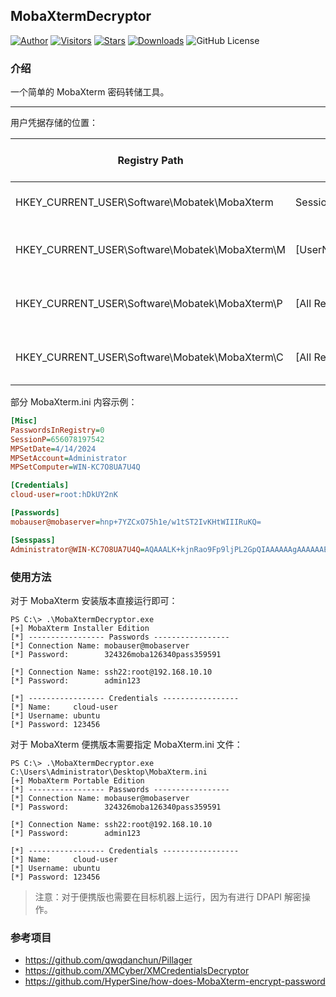 ## MobaXtermDecryptor

[![Author](https://img.shields.io/badge/author-h0ny-red.svg "Author")](https://github.com/h0ny "Author")
[![Visitors](https://visitor-badge.laobi.icu/badge?page_id=h0ny.MobaXtermDecryptor "Visitors")](https://github.com/h0ny/MobaXtermDecryptor "Visitors")
[![Stars](https://img.shields.io/github/stars/h0ny/MobaXtermDecryptor.svg?style=flat&label=Stars "Stars")](https://github.com/h0ny/MobaXtermDecryptor "Stars")
[![Downloads](https://img.shields.io/github/downloads/h0ny/MobaXtermDecryptor/total.svg)](https://github.com/h0ny/NacosExploit/releases)
![GitHub License](https://img.shields.io/github/license/h0ny/MobaXtermDecryptor)

### 介绍

一个简单的 MobaXterm 密码转储工具。

---

用户凭据存储的位置：

| Registry Path                                  | Registry Entry         | Portable MobaXterm.ini Section | Description                         |
| ---------------------------------------------- | ---------------------- | ------------------------------ | ----------------------------------- |
| HKEY_CURRENT_USER\Software\Mobatek\MobaXterm   | SessionP               | [Misc]                         | Entropy used in DPAPI               |
| HKEY_CURRENT_USER\Software\Mobatek\MobaXterm\M | [UserName@MachineName] | [Sesspass]                     | Base64-encoded Master Password      |
| HKEY_CURRENT_USER\Software\Mobatek\MobaXterm\P | [All Registry Entries] | [Passwords]                    | Passwords - Encrypted credentials   |
| HKEY_CURRENT_USER\Software\Mobatek\MobaXterm\C | [All Registry Entries] | [Credentials]                  | Credentials - Encrypted credentials |

部分 MobaXterm.ini 内容示例：

```ini
[Misc]
PasswordsInRegistry=0
SessionP=656078197542
MPSetDate=4/14/2024
MPSetAccount=Administrator
MPSetComputer=WIN-KC7O8UA7U4Q

[Credentials]
cloud-user=root:hDkUY2nK

[Passwords]
mobauser@mobaserver=hnp+7YZCxO75h1e/w1tST2IvKHtWIIIRuKQ=

[Sesspass]
Administrator@WIN-KC7O8UA7U4Q=AQAAALK+kjnRao9Fp9ljPL2GpQIAAAAAAgAAAAAAEGYAAAABAAAgAAAA8eEio3ElndSDHvad+IUTeuDcxECIp6BRTcnl4WUO0hQAAAAADoAAAAACAAAgAAAApYkVRexqVUB0W2aggCLirnpVr7XXvG4zkThBB5Cc34RgAAAAtuRBDfbxi9Ws5Fp7D2DAV12a/7+ZAC4Y8s6LryB0AmG6eByh2+ScguKs0nKsXupoHtQrq1esdbOF+KA5ObYKv7e9Cmb3X86HX90sRyaqRoi0faQ4BwL2EVFP3CAqNfVCQAAAAOIiPQ/546VgLw5vn2ptgn/ELHzOiGWwA7v9ov3Z0/POZrPXW+1jtb2PeGCkWyH82PDjx5c0UyO4j7xw/UzrDYE=
```

### 使用方法

对于 MobaXterm 安装版本直接运行即可：

```
PS C:\> .\MobaXtermDecryptor.exe
[+] MobaXterm Installer Edition
[*] ----------------- Passwords -----------------
[*] Connection Name: mobauser@mobaserver
[*] Password:        324326moba126340pass359591

[*] Connection Name: ssh22:root@192.168.10.10
[*] Password:        admin123

[*] ----------------- Credentials -----------------
[*] Name:     cloud-user
[*] Username: ubuntu
[*] Password: 123456
```

对于 MobaXterm 便携版本需要指定 MobaXterm.ini 文件：

```
PS C:\> .\MobaXtermDecryptor.exe C:\Users\Administrator\Desktop\MobaXterm.ini
[+] MobaXterm Portable Edition
[*] ----------------- Passwords -----------------
[*] Connection Name: mobauser@mobaserver
[*] Password:        324326moba126340pass359591

[*] Connection Name: ssh22:root@192.168.10.10
[*] Password:        admin123

[*] ----------------- Credentials -----------------
[*] Name:     cloud-user
[*] Username: ubuntu
[*] Password: 123456
```

> 注意：对于便携版也需要在目标机器上运行，因为有进行 DPAPI 解密操作。

### 参考项目

- https://github.com/qwqdanchun/Pillager
- https://github.com/XMCyber/XMCredentialsDecryptor
- https://github.com/HyperSine/how-does-MobaXterm-encrypt-password
